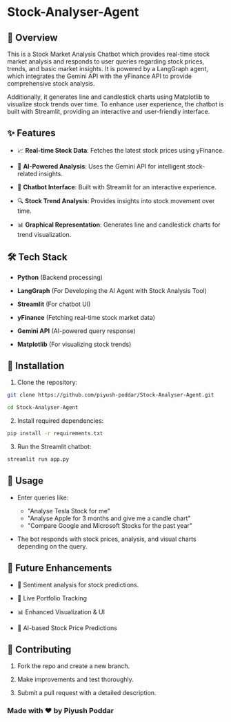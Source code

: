 # Stock-Analyser-Agent

## 📌 Overview

This is a Stock Market Analysis Chatbot which provides real-time stock market analysis and responds to user queries regarding stock prices, trends, and basic market insights. It is powered by a LangGraph agent, which integrates the Gemini API with the yFinance API to provide comprehensive stock analysis. 

Additionally, it generates line and candlestick charts using Matplotlib to visualize stock trends over time. To enhance user experience, the chatbot is built with Streamlit, providing an interactive and user-friendly interface.

## ✨ Features

- 📈 **Real-time Stock Data**: Fetches the latest stock prices using yFinance.

- 🤖 **AI-Powered Analysis**: Uses the Gemini API for intelligent stock-related insights.

- 💬 **Chatbot Interface**: Built with Streamlit for an interactive experience.

- 🔍 **Stock Trend Analysis**: Provides insights into stock movement over time.

- 📊 **Graphical Representation**: Generates line and candlestick charts for trend visualization.

## 🛠️ Tech Stack

- **Python** (Backend processing)

- **LangGraph** (For Developing the AI Agent with Stock Analysis Tool)

- **Streamlit** (For chatbot UI)

- **yFinance** (Fetching real-time stock market data)

- **Gemini API** (AI-powered query response)

- **Matplotlib** (For visualizing stock trends)

## 🚀 Installation

1. Clone the repository:
```Bash
git clone https://github.com/piyush-poddar/Stock-Analyser-Agent.git

cd Stock-Analyser-Agent
```

2. Install required dependencies:
```Bash
pip install -r requirements.txt
```

3. Run the Streamlit chatbot:
```Bash
streamlit run app.py
```

## 📌 Usage

- Enter queries like:

    - "Analyse Tesla Stock for me"
    - "Analyse Apple for 3 months and give me a candle chart"
    - "Compare Google and Microsoft Stocks for the past year"

- The bot responds with stock prices, analysis, and visual charts depending on the query.

## 🔮 Future Enhancements

- 📜 Sentiment analysis for stock predictions.

- 📡 Live Portfolio Tracking

- 📊 Enhanced Visualization & UI

- 🤖 AI-based Stock Price Predictions

## 🤝 Contributing

1. Fork the repo and create a new branch.

2. Make improvements and test thoroughly.

3. Submit a pull request with a detailed description.

### Made with ❤️ by Piyush Poddar
